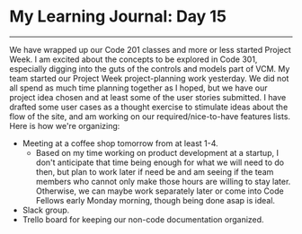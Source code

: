 # My Learning Journal: Day 15
*********************************************************************
We have wrapped up our Code 201 classes and more or less started
Project Week. I am excited about the concepts to be explored in Code
301, especially digging into the guts of the controls and models part
of VCM. My team started our Project Week project-planning work
yesterday. We did not all spend as much time planning together as I
hoped, but we have our project idea chosen and at least some of
the user stories submitted. I have drafted some user cases as a
thought exercise to stimulate ideas about the flow of the site, and
am working on our required/nice-to-have features lists. Here is how
we're organizing:

- Meeting at a coffee shop tomorrow from at least 1-4.
  - Based on my time working on product development at a startup, I don't anticipate that time being enough for what we will need to do then, but plan to work later if need be and am seeing if the team members who cannot only make those hours are willing to stay later. Otherwise, we can maybe work separately later or come into Code Fellows early Monday morning, though being done asap is ideal.
- Slack group.
- Trello board for keeping our non-code documentation organized.
